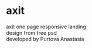 # axit
axit one page responsive landing <br>
design from free psd <br>
developed by Purtova Anastasia
